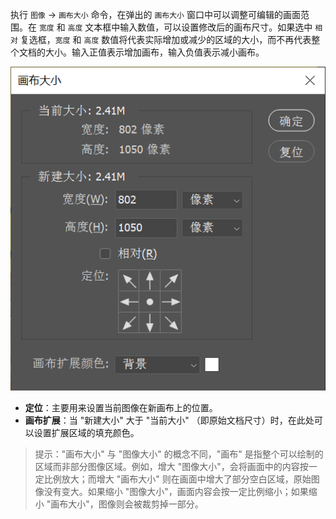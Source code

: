 执行 `图像` -> `画布大小` 命令，在弹出的 `画布大小` 窗口中可以调整可编辑的画面范围。在 `宽度` 和 `高度` 文本框中输入数值，可以设置修改后的画布尺寸。如果选中 `相对` 复选框，`宽度` 和 `高度` 数值将代表实际增加或减少的区域的大小，而不再代表整个文档的大小。输入正值表示增加画布，输入负值表示减小画布。

![25](./images/25.png)

+ **定位**：主要用来设置当前图像在新画布上的位置。
+ **画布扩展**：当 "新建大小" 大于 "当前大小" （即原始文档尺寸）时，在此处可以设置扩展区域的填充颜色。

> 提示："画布大小" 与 "图像大小" 的概念不同，"画布" 是指整个可以绘制的区域而非部分图像区域。例如，增大 "图像大小"，会将画面中的内容按一定比例放大；而增大 "画布大小" 则在画面中增大了部分空白区域，原始图像没有变大。如果缩小 "图像大小"，画面内容会按一定比例缩小；如果缩小 "画布大小"，图像则会被裁剪掉一部分。